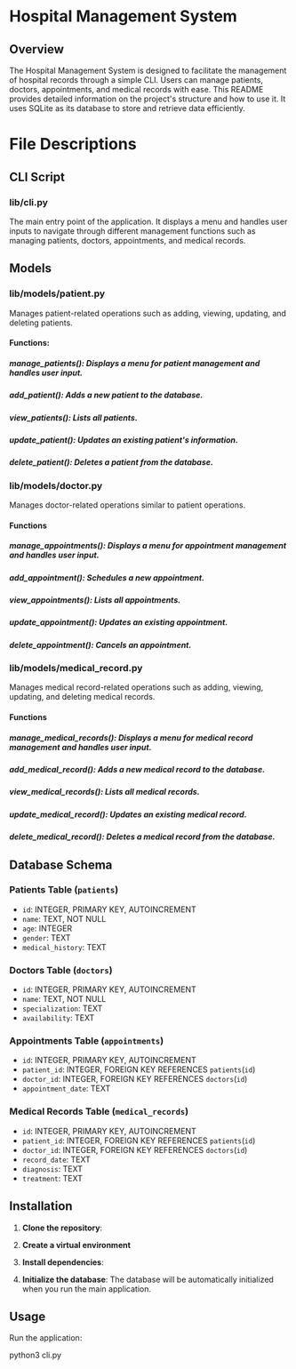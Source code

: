 # Hospital Management System

## Overview

The Hospital Management System is designed to facilitate the management of hospital records through a simple CLI. Users can manage patients, doctors, appointments, and medical records with ease. This README provides detailed information on the project's structure and how to use it. It uses SQLite as its database to store and retrieve data efficiently.

# File Descriptions

## CLI Script

### lib/cli.py
The main entry point of the application. It displays a menu and handles user inputs to navigate through different management functions such as managing patients, doctors, appointments, and medical records.

## Models

### lib/models/patient.py
Manages patient-related operations such as adding, viewing, updating, and deleting patients.
#### Functions:
##### manage_patients(): Displays a menu for patient management and handles user input.
##### add_patient(): Adds a new patient to the database.
##### view_patients(): Lists all patients.
##### update_patient(): Updates an existing patient's information.
##### delete_patient(): Deletes a patient from the database.

### lib/models/doctor.py
Manages doctor-related operations similar to patient operations.

#### Functions

##### manage_appointments(): Displays a menu for appointment management and handles user input.
##### add_appointment(): Schedules a new appointment.
##### view_appointments(): Lists all appointments.
##### update_appointment(): Updates an existing appointment.
##### delete_appointment(): Cancels an appointment.

### lib/models/medical_record.py
Manages medical record-related operations such as adding, viewing, updating, and deleting medical records.

#### Functions
##### manage_medical_records(): Displays a menu for medical record management and handles user input.
##### add_medical_record(): Adds a new medical record to the database.
##### view_medical_records(): Lists all medical records.
##### update_medical_record(): Updates an existing medical record.
##### delete_medical_record(): Deletes a medical record from the database.


## Database Schema

### Patients Table (`patients`)
- `id`: INTEGER, PRIMARY KEY, AUTOINCREMENT
- `name`: TEXT, NOT NULL
- `age`: INTEGER
- `gender`: TEXT
- `medical_history`: TEXT

### Doctors Table (`doctors`)
- `id`: INTEGER, PRIMARY KEY, AUTOINCREMENT
- `name`: TEXT, NOT NULL
- `specialization`: TEXT
- `availability`: TEXT

### Appointments Table (`appointments`)
- `id`: INTEGER, PRIMARY KEY, AUTOINCREMENT
- `patient_id`: INTEGER, FOREIGN KEY REFERENCES `patients`(`id`)
- `doctor_id`: INTEGER, FOREIGN KEY REFERENCES `doctors`(`id`)
- `appointment_date`: TEXT

### Medical Records Table (`medical_records`)
- `id`: INTEGER, PRIMARY KEY, AUTOINCREMENT
- `patient_id`: INTEGER, FOREIGN KEY REFERENCES `patients`(`id`)
- `doctor_id`: INTEGER, FOREIGN KEY REFERENCES `doctors`(`id`)
- `record_date`: TEXT
- `diagnosis`: TEXT
- `treatment`: TEXT

## Installation

1. **Clone the repository**:
    

2. **Create a virtual environment** 
   

3. **Install dependencies**:
   

4. **Initialize the database**:
    The database will be automatically initialized when you run the main application.

## Usage

Run the application:

python3 cli.py